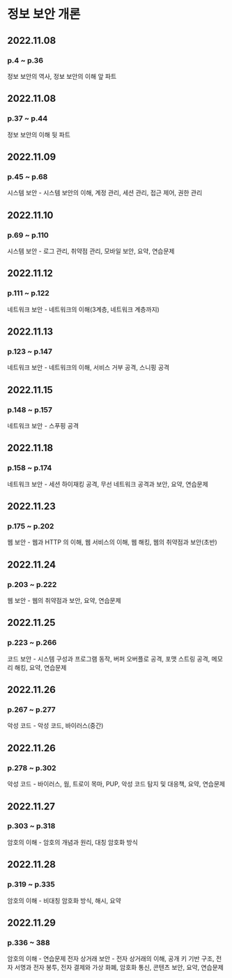   #  정보 보안 개론

## 2022.11.08
### p.4 ~ p.36
정보 보안의 역사, 정보 보안의 이해 앞 파트
 
 ## 2022.11.08
 ### p.37 ~ p.44
 정보 보안의 이해 뒷 파트

 ## 2022.11.09
 ### p.45 ~ p.68
 시스템 보안 - 시스템 보안의 이해, 계정 관리, 세션 관리, 접근 제어, 권한 관리
 
 ## 2022.11.10
 ### p.69 ~ p.110
 시스템 보안 - 로그 관리, 취약점 관리, 모바일 보안, 요약, 연습문제

 ## 2022.11.12
 ### p.111 ~ p.122
 네트워크 보안 - 네트워크의 이해(3계층, 네트워크 계층까지)

## 2022.11.13
### p.123 ~ p.147
네트워크 보안 - 네트워크의 이해, 서비스 거부 공격, 스니핑 공격

## 2022.11.15
### p.148 ~ p.157
네트워크 보안 - 스푸핑 공격

## 2022.11.18
### p.158 ~ p.174
네트워크 보안 - 세션 하이재킹 공격, 무선 네트워크 공격과 보안, 요약, 연습문제

## 2022.11.23
### p.175 ~ p.202
웹 보안 - 웹과 HTTP 의 이해, 웹 서비스의 이해, 웹 해킹, 웹의 취약점과 보안(초반)

## 2022.11.24
### p.203 ~ p.222
웹 보안 - 웹의 취약점과 보안, 요약, 연습문제

## 2022.11.25
### p.223 ~ p.266
코드 보안 - 시스템 구성과 프로그램 동작, 버퍼 오버플로 공격, 포맷 스트링 공격, 메모리 해킹, 요약, 연습문제

## 2022.11.26
### p.267 ~ p.277
악성 코드 - 악성 코드, 바이러스(중간)

## 2022.11.26
### p.278 ~ p.302
악성 코드 - 바이러스, 웜, 트로이 목마, PUP, 악성 코드 탐지 및 대응책, 요약, 연습문제

## 2022.11.27
### p.303 ~ p.318
암호의 이해 - 암호의 개념과 원리, 대칭 암호화 방식

## 2022.11.28
### p.319 ~ p.335
암호의 이해 - 비대칭 암호화 방식, 해시, 요약

## 2022.11.29
### p.336 ~ 388
암호의 이해 - 연습문제
전자 상거래 보안 - 전자 상거래의 이해, 공개 키 기반 구조, 전자 서명과 전자 봉투, 전자 결제와 가상 화폐, 암호화 통신, 콘텐츠 보안, 요약, 연습문제
